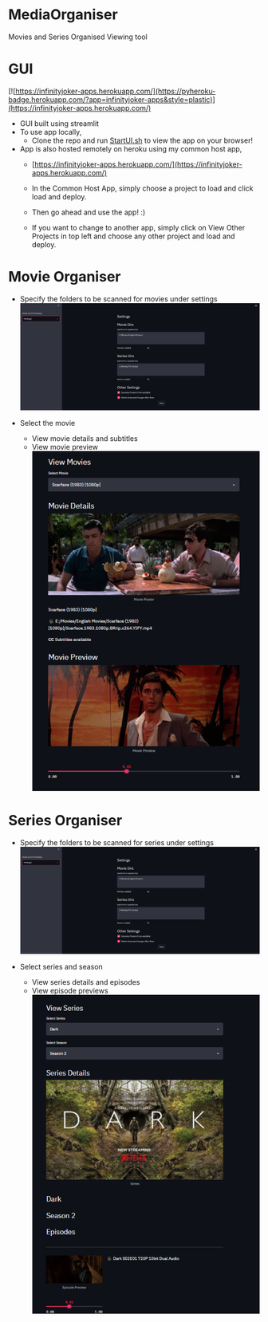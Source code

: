 # MediaOrganiser
 Movies and Series Organised Viewing tool

# GUI
[![https://infinityjoker-apps.herokuapp.com/](https://pyheroku-badge.herokuapp.com/?app=infinityjoker-apps&style=plastic)](https://infinityjoker-apps.herokuapp.com/)

 - GUI built using streamlit
 - To use app locally,
    - Clone the repo and run [StartUI.sh](StartUI.sh) to view the app on your browser!
 - App is also hosted remotely on heroku using my common host app,
    - [https://infinityjoker-apps.herokuapp.com/](https://infinityjoker-apps.herokuapp.com/)

    - In the Common Host App, simply choose a project to load and click load and deploy.

    - Then go ahead and use the app! :)

    - If you want to change to another app, simply click on View Other Projects in top left and choose any other project and load and deploy.

# Movie Organiser
 - Specify the folders to be scanned for movies under settings
    ![Settings](GeneratedVisualisations/Settings.PNG)

 - Select the movie
    - View movie details and subtitles
    - View movie preview
    ![Movie Details](GeneratedVisualisations/ViewMovies.PNG)

# Series Organiser
 - Specify the folders to be scanned for series under settings
    ![Settings](GeneratedVisualisations/Settings.PNG)

 - Select series and season
    - View series details and episodes
    - View episode previews
    ![Movie Details](GeneratedVisualisations/ViewSeries.PNG)
    
    